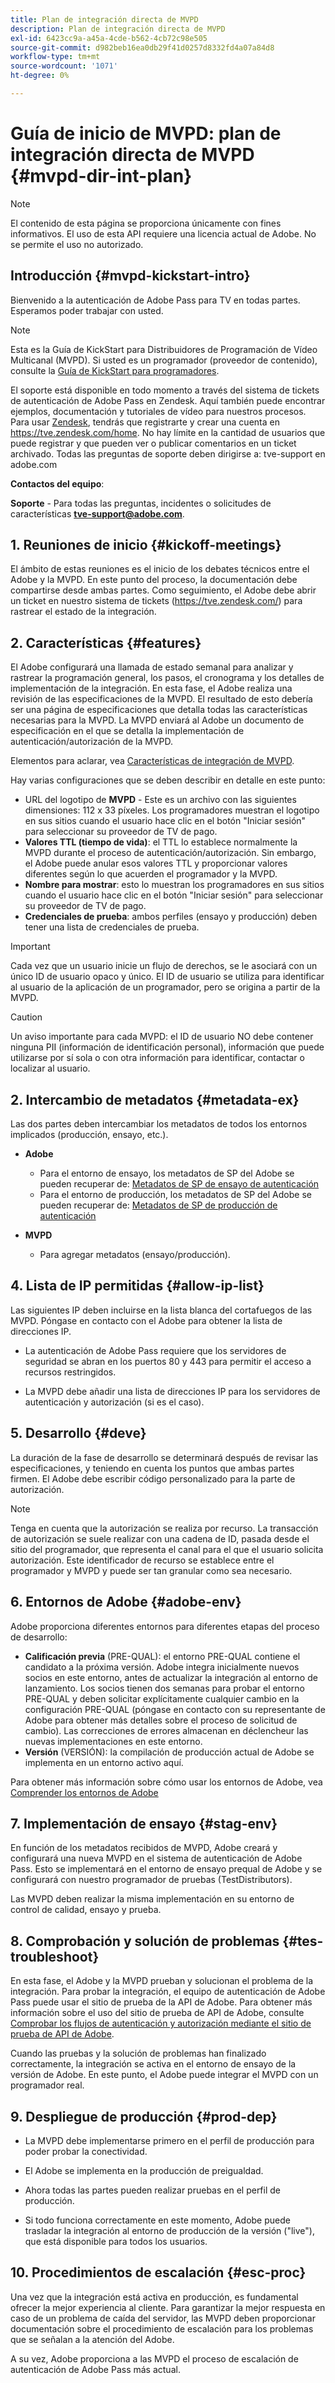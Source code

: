 ```yaml
---
title: Plan de integración directa de MVPD
description: Plan de integración directa de MVPD
exl-id: 6423cc9a-a45a-4cde-b562-4cb72c98e505
source-git-commit: d982beb16ea0db29f41d0257d8332fd4a07a84d8
workflow-type: tm+mt
source-wordcount: '1071'
ht-degree: 0%

---
```


# Guía de inicio de MVPD: plan de integración directa de MVPD {#mvpd-dir-int-plan}

>[!NOTE]
>
>El contenido de esta página se proporciona únicamente con fines informativos. El uso de esta API requiere una licencia actual de Adobe. No se permite el uso no autorizado.

## Introducción {#mvpd-kickstart-intro}

Bienvenido a la autenticación de Adobe Pass para TV en todas partes.  Esperamos poder trabajar con usted.

>[!NOTE]
>
>Esta es la Guía de KickStart para Distribuidores de Programación de Vídeo Multicanal (MVPD). Si usted es un programador (proveedor de contenido), consulte la [Guía de KickStart para programadores](/help/authentication/kickstart/programmer-kickstart-guide.md).

El soporte está disponible en todo momento a través del sistema de tickets de autenticación de Adobe Pass en Zendesk. Aquí también puede encontrar ejemplos, documentación y tutoriales de vídeo para nuestros procesos. Para usar [Zendesk](https://adobeprimetime.zendesk.com/), tendrás que registrarte y crear una cuenta en https://tve.zendesk.com/home. No hay límite en la cantidad de usuarios que puede registrar y que pueden ver o publicar comentarios en un ticket archivado. Todas las preguntas de soporte deben dirigirse a: tve-support en adobe.com

**Contactos del equipo**:

**Soporte** - Para todas las preguntas, incidentes o solicitudes de características **tve-support@adobe.com**.

## 1. Reuniones de inicio {#kickoff-meetings}

El ámbito de estas reuniones es el inicio de los debates técnicos entre el Adobe y la MVPD. En este punto del proceso, la documentación debe compartirse desde ambas partes. Como seguimiento, el Adobe debe abrir un ticket en nuestro sistema de tickets (https://tve.zendesk.com/) para rastrear el estado de la integración.

## 2. Características {#features}

El Adobe configurará una llamada de estado semanal para analizar y rastrear la programación general, los pasos, el cronograma y los detalles de implementación de la integración. En esta fase, el Adobe realiza una revisión de las especificaciones de la MVPD. El resultado de esto debería ser una página de especificaciones que detalla todas las características necesarias para la MVPD. La MVPD enviará al Adobe un documento de especificación en el que se detalla la implementación de autenticación/autorización de la MVPD.

Elementos para aclarar, vea [Características de integración de MVPD](/help/authentication/integration-guide-mvpds/mvpd-integr-features.md).

Hay varias configuraciones que se deben describir en detalle en este punto:

* URL del logotipo de **MVPD** - Este es un archivo con las siguientes dimensiones: 112 x 33 píxeles. Los programadores muestran el logotipo en sus sitios cuando el usuario hace clic en el botón &quot;Iniciar sesión&quot; para seleccionar su proveedor de TV de pago.
* **Valores TTL (tiempo de vida)**: el TTL lo establece normalmente la MVPD durante el proceso de autenticación/autorización. Sin embargo, el Adobe puede anular esos valores TTL y proporcionar valores diferentes según lo que acuerden el programador y la MVPD.
* **Nombre para mostrar**: esto lo muestran los programadores en sus sitios cuando el usuario hace clic en el botón &quot;Iniciar sesión&quot; para seleccionar su proveedor de TV de pago.
* **Credenciales de prueba**: ambos perfiles (ensayo y producción) deben tener una lista de credenciales de prueba.

>[!IMPORTANT]
>
>Cada vez que un usuario inicie un flujo de derechos, se le asociará con un único ID de usuario opaco y único.  El ID de usuario se utiliza para identificar al usuario de la aplicación de un programador, pero se origina a partir de la MVPD.

>[!CAUTION]
>
>Un aviso importante para cada MVPD: el ID de usuario NO debe contener ninguna PII (información de identificación personal), información que puede utilizarse por sí sola o con otra información para identificar, contactar o localizar al usuario.

## 2. Intercambio de metadatos {#metadata-ex}

Las dos partes deben intercambiar los metadatos de todos los entornos implicados (producción, ensayo, etc.).

* **Adobe**
   * Para el entorno de ensayo, los metadatos de SP del Adobe se pueden recuperar de: [Metadatos de SP de ensayo de autenticación](https://sp.auth-staging.adobe.com/sp/metadata)
   * Para el entorno de producción, los metadatos de SP del Adobe se pueden recuperar de: [Metadatos de SP de producción de autenticación](https://sp.auth.adobe.com/sp/metadata)

* **MVPD**
   * Para agregar metadatos (ensayo/producción).

## 4. Lista de IP permitidas {#allow-ip-list}

Las siguientes IP deben incluirse en la lista blanca del cortafuegos de las MVPD. Póngase en contacto con el Adobe para obtener la lista de direcciones IP.

* La autenticación de Adobe Pass requiere que los servidores de seguridad se abran en los puertos 80 y 443 para permitir el acceso a recursos restringidos.

* La MVPD debe añadir una lista de direcciones IP para los servidores de autenticación y autorización (si es el caso).

## 5. Desarrollo {#deve}

La duración de la fase de desarrollo se determinará después de revisar las especificaciones, y teniendo en cuenta los puntos que ambas partes firmen. El Adobe debe escribir código personalizado para la parte de autorización.

>[!NOTE]
>
>Tenga en cuenta que la autorización se realiza por recurso. La transacción de autorización se suele realizar con una cadena de ID, pasada desde el sitio del programador, que representa el canal para el que el usuario solicita autorización. Este identificador de recurso se establece entre el programador y MVPD y puede ser tan granular como sea necesario.

## 6. Entornos de Adobe {#adobe-env}

Adobe proporciona diferentes entornos para diferentes etapas del proceso de desarrollo:

* **Calificación previa** (PRE-QUAL): el entorno PRE-QUAL contiene el candidato a la próxima versión. Adobe integra inicialmente nuevos socios en este entorno, antes de actualizar la integración al entorno de lanzamiento. Los socios tienen dos semanas para probar el entorno PRE-QUAL y deben solicitar explícitamente cualquier cambio en la configuración PRE-QUAL (póngase en contacto con su representante de Adobe para obtener más detalles sobre el proceso de solicitud de cambio). Las correcciones de errores almacenan en déclencheur las nuevas implementaciones en este entorno.
* **Versión** (VERSIÓN): la compilación de producción actual de Adobe se implementa en un entorno activo aquí.

Para obtener más información sobre cómo usar los entornos de Adobe, vea [Comprender los entornos de Adobe](/help/authentication/notes-technical/understanding-the-adobe-environments.md)

## 7. Implementación de ensayo {#stag-env}

En función de los metadatos recibidos de MVPD, Adobe creará y configurará una nueva MVPD en el sistema de autenticación de Adobe Pass. Esto se implementará en el entorno de ensayo prequal de Adobe y se configurará con nuestro programador de pruebas (TestDistributors).

Las MVPD deben realizar la misma implementación en su entorno de control de calidad, ensayo y prueba.

## 8. Comprobación y solución de problemas {#tes-troubleshoot}

En esta fase, el Adobe y la MVPD prueban y solucionan el problema de la integración. Para probar la integración, el equipo de autenticación de Adobe Pass puede usar el sitio de prueba de la API de Adobe. Para obtener más información sobre el uso del sitio de prueba de API de Adobe, consulte [Comprobar los flujos de autenticación y autorización mediante el sitio de prueba de API de Adobe](/help/authentication/notes-technical/test-authn-authz-flows-using-adobes-api-test-site.md).

Cuando las pruebas y la solución de problemas han finalizado correctamente, la integración se activa en el entorno de ensayo de la versión de Adobe. En este punto, el Adobe puede integrar el MVPD con un programador real.

## 9. Despliegue de producción {#prod-dep}

* La MVPD debe implementarse primero en el perfil de producción para poder probar la conectividad.

* El Adobe se implementa en la producción de preigualdad.

* Ahora todas las partes pueden realizar pruebas en el perfil de producción.

* Si todo funciona correctamente en este momento, Adobe puede trasladar la integración al entorno de producción de la versión (&quot;live&quot;), que está disponible para todos los usuarios.

## 10. Procedimientos de escalación {#esc-proc}

Una vez que la integración está activa en producción, es fundamental ofrecer la mejor experiencia al cliente. Para garantizar la mejor respuesta en caso de un problema de caída del servidor, las MVPD deben proporcionar documentación sobre el procedimiento de escalación para los problemas que se señalan a la atención del Adobe.

A su vez, Adobe proporciona a las MVPD el proceso de escalación de autenticación de Adobe Pass más actual.


<!--- [!RELATEDINFORMATION]
>
>* [Programmer Kickstart Guide](/help/authentication/programmer-kickstart-guide.md)
>* [MVPD Integration Guide](/help/authentication/mvpd-integr-features.md)
-->
